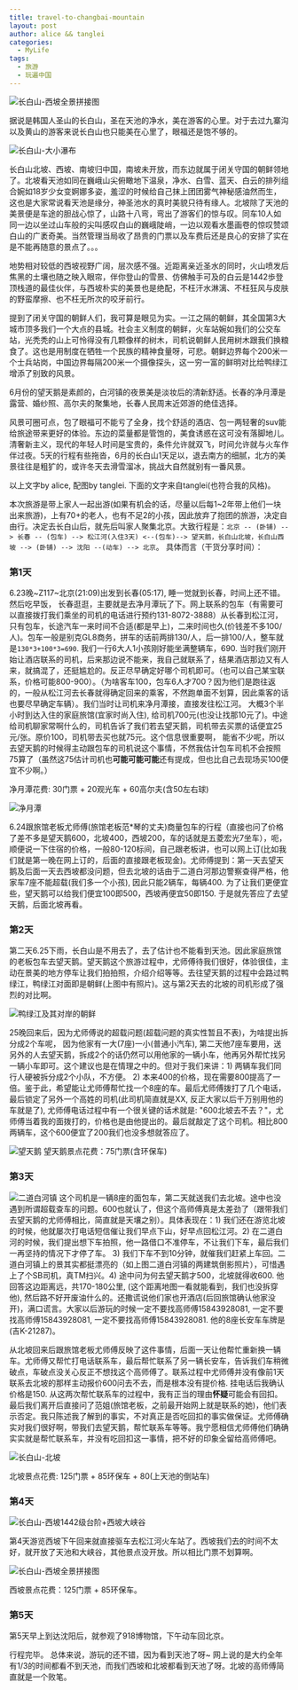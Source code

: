 ```yaml
---
title: travel-to-changbai-mountain
layout: post
author: alice && tanglei
categories: 
  - MyLife
tags: 
  - 旅游
  - 玩遍中国
---
```


![长白山-西坡全景拼接图](/resources/travel-to-changbai-mountain/changbai-mountain-west-0.jpg)

据说是韩国人圣山的长白山，圣在天池的净水，美在游客的心里。对于去过九寨沟以及黄山的游客来说长白山也只能美在心里了，眼福还是饱不够的。
![长白山-大小瀑布](/resources/travel-to-changbai-mountain/changbai-mountain-north-waterfall.jpg)
长白山北坡、西坡、南坡归中国，南坡未开放，而东边就属于闭关守国的朝鲜领地了。北坡看天池如同在巍峨山尖俯瞰地下温泉，净水、白雪、蓝天、白云的排列组合婉如18岁少女变婀娜多姿，羞涩的时候给自己抹上团团雾气神秘感油然而生，这也是大家常说看天池是缘分，神圣池水的真时美貌只待有缘人。北坡除了天池的美景便是车途的胆战心惊了，山路十八弯，弯出了游客们的惊与叹。同车10人如同一边以坐过山车般的尖叫感叹白山的巍峨陡峭，一边以观看水墨画卷的惊叹赞颂白山的广袤奇美。当然管理当局收了昂贵的门票以及车费后还是良心的安排了实在是不能再随意的景点了。。。
地势相对较低的西坡视野广阔，层次感不强。近距离亲近圣水的同时，火山喷发后焦黑的土壤也随之映入眼帘，伴你登山的雪景、仿佛触手可及的白云是1442歩登顶栈道的最佳伙伴，与西坡朴实的美景也是绝配，不枉汗水淋漓、不枉狂风与皮肤的野蛮摩擦、也不枉无所次的咬牙前行。提到了闭关守国的朝鲜人们，我可算是眼见为实。一江之隔的朝鲜，其全国第3大城市顶多我们一个大点的县城。社会主义制度的朝鲜，火车站婉如我们的公交车站，光秃秃的山上可怜得没有几颗像样的树木，司机说朝鲜人民用树木跟我们换粮食了。这也是用制度在牺牲一个民族的精神食量呀，可悲。朝鲜边界每个200米一个士兵站岗，中国边界每隔200米一个摄像探头，这一穷一富的鲜明对比给鸭绿江增添了别致的风景。
6月份的望天鹅是素颜的，白河镇的夜景美是淡妆后的清新舒适。长春的净月潭是露营、婚纱照、高尔夫的聚集地，长春人民周末近郊游的绝佳选择。风景可圈可点，包了眼福可不能亏了全身，找个舒适的酒店、包一两轻奢的suv能给旅途带来更好的体验。东边的菜量都是管饱的，美食诱惑在这可没有落脚地儿。清奢新主义，现代的年轻人时间是宝贵的，条件允许就双飞，时间允许就与火车作伴过夜。5天的行程有些拖沓，6月的长白山1天足以，退去南方的细腻，北方的美景往往是粗犷的，或许冬天去滑雪溜冰，挑战大自然就别有一番风景。


以上文字by alice, 配图by tanglei. 下面的文字来自tanglei(也符合我的风格)。

本次旅游是带上家人一起出游(如果有机会的话，尽量以后每1~2年带上他们一块出来旅游)，上有70+的老人，也有不足2的小孩，因此放弃了抱团的旅游，决定自由行。决定去长白山后，就先后叫家人聚集北京。大致行程是：` 北京 -- (卧铺) --> 长春 -- (包车) --> 松江河(入住3天) <--(包车)--> 望天鹅，长白山北坡，长白山西坡 --> (卧铺) --> 沈阳 --(动车) --> 北京 `。 具体而言（干货分享时间）：

### 第1天 

6.23晚~Z117~北京(21:09)出发到长春(05:17), 睡一觉就到长春，时间上还不错。然后吃早饭， 长春逛逛，主要就是去净月潭玩了下。网上联系的包车（有需要可以直接拨打我们乘坐的司机的电话进行预约131-8072-3888）从长春到松江河，只有包车，长途汽车一来时间不合适(都是早上)，二来时间也久(价钱差不多100/人)。包车一般是别克GL8商务，拼车的话前两排130/人，后一排100/人，整车就是`130*3+100*3=690`. 我们一行6大人1小孩刚好能坐满整辆车，690. 当时我们刚开始让酒店联系的司机，后来那边说不能来，我自己就联系了，结果酒店那边又有人来，就搞混了，还挺尴尬的。反正尽早确定好哪个司机即可。（也可以自己某宝联系，价格可能800-900）。（为啥客车100，包车6人才700？因为他们是跑往返的，一般从松江河去长春就得确定回来的乘客，不然跑单面不划算，因此乘客的话也要尽早确定车辆）。我们当时让司机来净月潭接，直接发往松江河。 大概3个半小时到达入住的家庭旅馆(宜家时尚入住), 给司机700元(也没让找那10元了)。中途给司机聊家常啊什么的，司机告诉了我们若去望天鹅，司机带去买票的话便宜25元/张。原价100，司机带去买也就75元。这个信息很重要啊， 能省不少呢，所以去望天鹅的时候得主动跟包车的司机说这个事情，不然我估计包车司机不会按照75算了（虽然这75估计司机也**可能可能可能**还有提成，但也比自己去现场买100便宜不少啊。）

净月潭花费: 30门票 + 20观光车 + 60高尔夫(含50左右球)
![净月潭](/resources/travel-to-changbai-mountain/jing-yue-tan.jpg)
6.24跟旅馆老板尤师傅(旅馆老板范*琴的丈夫)商量包车的行程（直接也问了价格了差不多是望天鹅600，北坡400，西坡200，车的话就是五菱宏光7坐车），呃，顺便说一下住宿的价格，一般80-120标间，自己跟老板讲，也可以网上订(比如我们就是第一晚在网上订的，后面的直接跟老板现金)。尤师傅提到：第一天去望天鹅及后面一天去西坡都没问题，但去北坡的话由于二道白河那边警察查得严格，他家车7座不能超载(我们多一个小孩), 因此只能2辆车，每辆400. 为了让我们更便宜些，望天鹅可以给我们便宜100即500，西坡再便宜50即150. 于是就先答应了去望天鹅，后面北坡再看。

### 第2天 

第二天6.25下雨，长白山是不用去了，去了估计也不能看到天池。因此家庭旅馆的老板包车去望天鹅。望天鹅这个旅游过程中，尤师傅待我们很好，体验很佳，主动在景美的地方停车让我们拍拍照，介绍介绍等等。去往望天鹅的过程中会路过鸭绿江，鸭绿江对面即是朝鲜(上图中有照片)。这与第2天去的北坡的司机形成了强烈的对比啊。
![鸭绿江及其对岸的朝鲜](/resources/travel-to-changbai-mountain/the-north-kerea.jpg)
25晚回来后，因为尤师傅说的超载问题(超载问题的真实性暂且不表)，为啥提出拆分成2个车呢， 因为他家有一大(7座)一小(普通小汽车), 第二天他7座车要用，送另外的人去望天鹅，拆成2个的话仍然可以用他家的一辆小车，他再另外帮忙找另一辆小车即可。这个建议也是在情理之中的。但对于我们来讲：1) 两辆车我们同行人硬被拆分成2个小队，不方便。 2) 本来400的价格，现在需要800提高了一倍。鉴于此，希望能让尤师傅帮忙找一个8座的车。最后尤师傅拨打了几个电话，最后锁定了另外一个高姓的司机(此司机简直就是XX, 反正大家以后千万别用他的车就是了), 尤师傅电话过程中有一个很关键的话术就是: "600北坡去不去？"，尤师傅当着我的面拨打的，价格也是由他提出的。最后就敲定了这个司机。相比800两辆车，这个600便宜了200我们也没多想就答应了。
![望天鹅](/resources/travel-to-changbai-mountain/wang-tian-e.jpg)
望天鹅景点花费：75门票(含环保车) 

### 第3天 

![二道白河镇](/resources/travel-to-changbai-mountain/er-dao-bai-he.jpg)
这个司机是一辆8座的面包车，第二天就送我们去北坡。途中也没遇到所谓超载查车的问题。600也就认了，但这个高师傅真是太差劲了（跟带我们去望天鹅的尤师傅相比，简直就是天壤之别）。具体表现在：1) 我们还在游览北坡的时候，他就屡次打电话短信催让我们早点下山，好早点回松江河。2) 在二道白河的时候，我们提出想下车拍照，他一路借口不准停车，不让我们下车，最后我们一再坚持的情况下才停了车。 3) 我们下车不到10分钟，就催我们赶紧上车回。二道白河镇上的景其实都挺漂亮的（如上图二道白河镇的两建筑倒影照片），可惜遇上了个SB司机，真TM扫兴。4) 途中问为何去望天鹅才500，北坡就得收600. 他回答这边距离远，共170-180公里, (这个距离地图一看就能看到，我们也没拆穿他), 然后路不好开废油什么的。还撒谎说他们家也开酒店(后回旅馆确认他家没开)，满口谎言。大家以后游玩的时候一定不要找高师傅15843928081, 一定不要找高师傅15843928081, 一定不要找高师傅15843928081. 他的8座长安车车牌是(吉K-21287)。

从北坡回来后跟旅馆老板尤师傅反映了这件事情，后面一天让他帮忙重新换一辆车。尤师傅又帮忙打电话联系车，最后帮忙联系了另一辆长安车，告诉我们车稍微破点，车破点没关心反正不想找这个高师傅了。联系过程中尤师傅并没有像前1天联系去北坡的那样主动报价600问去不去，而是根本没有提价格. 挂电话后我确认价格是150. 从这两次帮忙联系车的过程中，我有正当的理由**怀疑**可能会有回扣。最后我们离开后直接问了范姐(旅馆老板，之前最开始网上就是联系的她)，他们表示否定。我只陈述我了解到的事实，不对真正是否吃回扣的事实做保证。尤师傅确实对我们很好啊，带我们去望天鹅，帮忙联系车等等。我宁愿相信尤师傅他们确确实实就是帮忙联系车，并没有吃回扣这一事情，把不好的印象全留给高师傅吧。
![长白山-北坡](/resources/travel-to-changbai-mountain/changbai-mountain-north.jpg)

北坡景点花费: 125门票 + 85环保车 + 80(上天池的倒站车)

### 第4天 
![长白山-西坡1442级台阶+西坡大峡谷](/resources/travel-to-changbai-mountain/changbai-mountain-west-ladder-canyon.jpg)

第4天游览西坡下午回来就直接驱车去松江河火车站了。西坡我们去的时间不太好，就开放了天池和大峡谷，其他景点没开放。所以相比门票不划算啊。

![长白山-西坡全景拼接图](/resources/travel-to-changbai-mountain/changbai-mountain-west-1.jpg)

西坡景点花费：125门票 + 85环保车。

### 第5天

第5天早上到达沈阳后，就参观了918博物馆，下午动车回北京。

行程完毕。 总体来说，游玩的还不错，因为看到天池了呀~ 网上说的是大约全年有1/3的时间都看不到天池，而我们西坡和北坡都看到天池了呀。北坡的高师傅简直就是一个败笔。